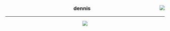 <div align="center">
  <div align="right">
  <!--<img align="right" display="block" src="https://github-readme-stats.vercel.app/api?username=dennis0324&theme=slateorange&hide_rank=true&line_height=24"/>-->
  <img align="right" src="https://github-readme-stats.vercel.app/api/top-langs/?username=dennis0324&theme=slateorange&hide=Procfile&layout=compact&langs_count=6"/>
  </div>
  <div align="center">
  <h3>dennis</h3> 

  ---
  <a href="https://solved.ac/dennis0324"><img src="http://mazassumnida.wtf/api/mini/generate_badge?boj=dennis0324"/></a>
 

</div>
